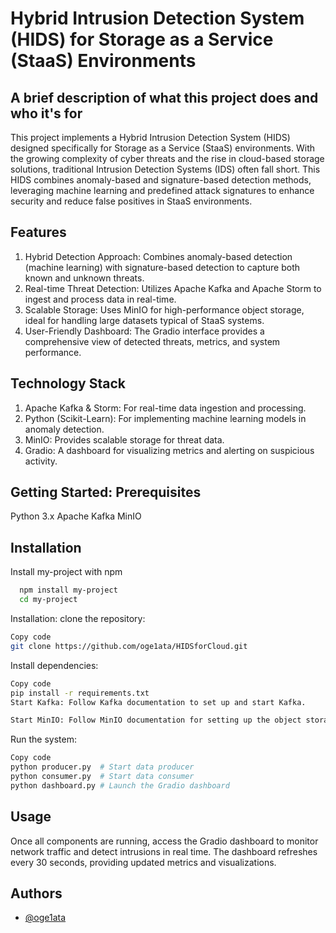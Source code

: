 
# Hybrid Intrusion Detection System (HIDS) for Storage as a Service (StaaS) Environments

## A brief description of what this project does and who it's for


This project implements a Hybrid Intrusion Detection System (HIDS) designed specifically for Storage as a Service (StaaS) environments. With the growing complexity of cyber threats and the rise in cloud-based storage solutions, traditional Intrusion Detection Systems (IDS) often fall short. This HIDS combines anomaly-based and signature-based detection methods, leveraging machine learning and predefined attack signatures to enhance security and reduce false positives in StaaS environments.

## Features
1. Hybrid Detection Approach: Combines anomaly-based detection (machine learning) with signature-based detection to capture both known and unknown threats.
2. Real-time Threat Detection: Utilizes Apache Kafka and Apache Storm to ingest and process data in real-time.
3. Scalable Storage: Uses MinIO for high-performance object storage, ideal for handling large datasets typical of StaaS systems.
4. User-Friendly Dashboard: The Gradio interface provides a comprehensive view of detected threats, metrics, and system performance.

## Technology Stack
1. Apache Kafka & Storm: For real-time data ingestion and processing.
2. Python (Scikit-Learn): For implementing machine learning models in anomaly detection.
3. MinIO: Provides scalable storage for threat data.
4. Gradio: A dashboard for visualizing metrics and alerting on suspicious activity.

## Getting Started: Prerequisites
Python 3.x
Apache Kafka
MinIO


## Installation

Install my-project with npm

```bash
  npm install my-project
  cd my-project
```
Installation: clone the repository:

```bash
Copy code
git clone https://github.com/oge1ata/HIDSforCloud.git
```

Install dependencies:

```bash
Copy code
pip install -r requirements.txt
Start Kafka: Follow Kafka documentation to set up and start Kafka.

Start MinIO: Follow MinIO documentation for setting up the object storage.
```

Run the system:

```bash
Copy code
python producer.py  # Start data producer
python consumer.py  # Start data consumer
python dashboard.py # Launch the Gradio dashboard
```

## Usage
Once all components are running, access the Gradio dashboard to monitor network traffic and detect intrusions in real time. The dashboard refreshes every 30 seconds, providing updated metrics and visualizations.


## Authors

- [@oge1ata](https://www.github.com/oge1ata)


